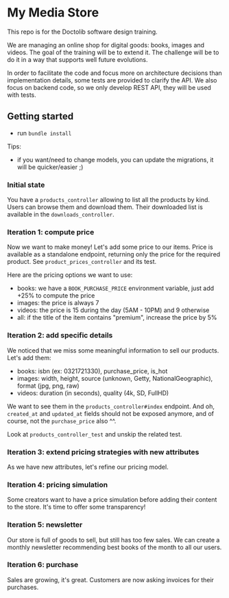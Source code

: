 # My Media Store

This repo is for the Doctolib software design training.

We are managing an online shop for digital goods: books, images and videos.
The goal of the training will be to extend it.
The challenge will be to do it in a way that supports well future evolutions.

In order to facilitate the code and focus more on architecture decisions than implementation details, some tests are provided to clarify the API.
We also focus on backend code, so we only develop REST API, they will be used with tests.

## Getting started

- run `bundle install`

Tips:
- if you want/need to change models, you can update the migrations, it will be quicker/easier ;)

### Initial state

You have a `products_controller` allowing to list all the products by kind.
Users can browse them and download them. Their downloaded list is available in the `downloads_controller`.

### Iteration 1: compute price

Now we want to make money! Let's add some price to our items.
Price is available as a standalone endpoint, returning only the price for the required product.
See `product_prices_controller` and its test.

Here are the pricing options we want to use:
- books: we have a `BOOK_PURCHASE_PRICE` environment variable, just add +25% to compute the price
- images: the price is always 7
- videos: the price is 15 during the day (5AM - 10PM) and 9 otherwise
- all: if the title of the item contains "premium", increase the price by 5%

### Iteration 2: add specific details

We noticed that we miss some meaningful information to sell our products.
Let's add them:
- books: isbn (ex: 0321721330), purchase_price, is_hot
- images: width, height, source (unknown, Getty, NationalGeographic), format (jpg, png, raw)
- videos: duration (in seconds), quality (4k, SD, FullHD)

We want to see them in the `products_controller#index` endpoint.
And oh, `created_at` and `updated_at` fields should not be exposed anymore, and of course, not the `purchase_price` also ^^.

Look at `products_controller_test` and unskip the related test.

### Iteration 3: extend pricing strategies with new attributes

As we have new attributes, let's refine our pricing model.

### Iteration 4: pricing simulation

Some creators want to have a price simulation before adding their content to the store.
It's time to offer some transparency!

### Iteration 5: newsletter

Our store is full of goods to sell, but still has too few sales.
We can create a monthly newsletter recommending best books of the month to all our users.

### Iteration 6: purchase

Sales are growing, it's great. Customers are now asking invoices for their purchases.


